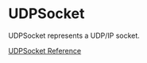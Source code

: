 # UDPSocket

UDPSocket represents a UDP/IP socket.

[UDPSocket Reference](https://ruby-doc.org/stdlib-2.6/libdoc/socket/rdoc/UDPSocket.html)
